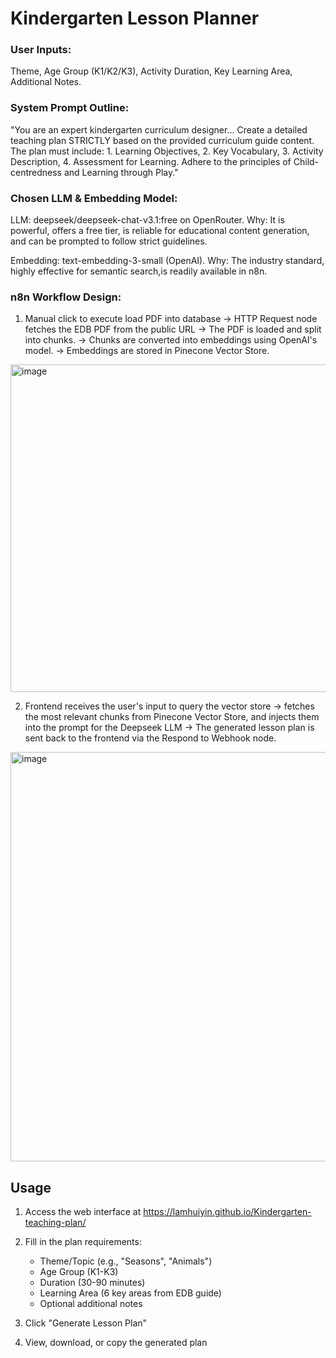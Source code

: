 # Kindergarten Lesson Planner

### User Inputs: 
Theme, Age Group (K1/K2/K3), Activity Duration, Key Learning Area, Additional Notes.

### System Prompt Outline: 
"You are an expert kindergarten curriculum designer... Create a detailed teaching plan STRICTLY based on the provided curriculum guide content. The plan must include: 1. Learning Objectives, 2. Key Vocabulary, 3. Activity Description, 4. Assessment for Learning. Adhere to the principles of Child-centredness and Learning through Play."

### Chosen LLM & Embedding Model:

LLM: deepseek/deepseek-chat-v3.1:free on OpenRouter. 
Why: It is powerful, offers a free tier, is reliable for educational content generation, and can be prompted to follow strict guidelines.

Embedding: text-embedding-3-small (OpenAI). 
Why: The industry standard, highly effective for semantic search,is  readily available in n8n.

### n8n Workflow Design:

1. Manual click to execute load PDF into database -> HTTP Request node fetches the EDB PDF from the public URL -> The PDF is loaded and split into chunks. -> Chunks are converted into embeddings using OpenAI's model. -> Embeddings are stored in Pinecone Vector Store.
<img width="741" height="524" alt="image" src="https://github.com/user-attachments/assets/f2ce7d23-9815-429c-aa2c-7affedffa686" />


2. Frontend receives the user's input to query the vector store -> fetches the most relevant chunks from Pinecone Vector Store, and injects them into the prompt for the Deepseek LLM -> The generated lesson plan is sent back to the frontend via the Respond to Webhook node.
<img width="871" height="655" alt="image" src="https://github.com/user-attachments/assets/0200a581-6ee7-4d59-84a7-e64b2ac06500" />


## Usage

1. Access the web interface at https://lamhuiyin.github.io/Kindergarten-teaching-plan/
2. Fill in the plan requirements:
   - Theme/Topic (e.g., "Seasons", "Animals")
   - Age Group (K1-K3)
   - Duration (30-90 minutes)
   - Learning Area (6 key areas from EDB guide)
   - Optional additional notes

3. Click "Generate Lesson Plan"
4. View, download, or copy the generated plan
